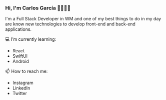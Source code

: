 ### Hi, I'm Carlos García 🎸🧑🏻‍💻

I'm a Full Stack Developer in WM and one of my best things to do in my day are know new technologies to develop front-end and back-end applications. 



💻 I’m currently learning:
+ React
+ SwiftUI
+ Android

📫 How to reach me:
+ Instagram
+ LinkedIn
+ Twitter


<!--

**Eufeem/Eufeem** is a ✨ _special_ ✨ repository because its `README.md` (this file) appears on your GitHub profile.

- 👯 I’m looking to collaborate on ...
- 🤔 I’m looking for help with ...
- 😄 Pronouns: ...
- ⚡ Fun fact: ...
- 🔭 I’m currently working on ...
- 💬 Ask me about ...
-->
